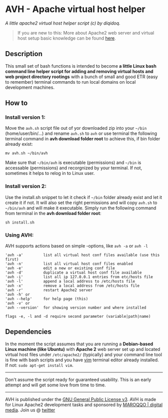 AVH - Apache virtual host helper
================================

*A little apache2 virtual host helper script (c) by diqidoq.*

> If you are new to this: More about Apache2 web server and virtual host setup basic knowledge can be found [here](http://httpd.apache.org/docs/2.2/de/vhosts/).

## Description

This small set of bash functions is intended to become **a little Linux bash command line helper script for adding and removing virtual hosts and web project directory rootings** with a bunch of small and good ETR (easy to remember) terminal commands to run local domains on local development machines.

## How to

### Install version 1:

Move the `avh.sh` script file out of yor downloaded zip into your `~/bin` (home/user/bin/...) and rename `avh.sh` to `avh` or use terminal the following terminal command in **avh download folder root** to achieve this, if bin folder already exist:

    mv avh.sh ~/bin/avh

Make sure that `~/bin/avh` is executable (permissions) and `~/bin` is accessable (permissions) and recorgnized by your terminal. If not, sometimes it helps to relog in to Linux user.

### Install version 2:

Use the install.sh snippet to let it check if `~/bin` folder already exist and let it create it if not. It will also set the right permissions and will copy `avh.sh` to `~/bin/avh` and will make it executable. Simply run the following command from terminal in the **avh download folder root**:

    sh install.sh

### Using AVH:

AVH supports actions based on simple -options, like `avh -a` or `avh -l`

    'avh -a'         list all virtual host conf files available (use this first)
    'avh -n'         list all virtual host conf files enabled
    'avh -e'         edit a new or existing conf file
    'avh -d'         duplicate a virtual host conf file available
    'avh -i'         list all ip 127.0.0.1 entries from etc/hosts file
    'avh -l'         append a local address to /etc/hosts file
    'avh -x'         remove a local address from /etc/hosts file
    'avh -r'         restart Apache2 server
    'avh -h' or
    'avh --help'     for help page (this)
    'avh -v' or
    'avh --version'  for showing version number and where installed

    flags -e, -l and -d require second parameter (variable|path|name)

## Dependencies

In the moment the script assumes that you are running a **Debian-based Linux machine (like Ubuntu)** with **Apache 2** web server set up and located virtual host files under `/etc/apache2/` (typically) and your command line tool is fine with bash scripts and you have [vim](http://www.vim.org/) terminal editor already installed. If not: `sudo apt-get install vim`.

---

Don't assume the script ready for guaranteed usability. This is an early attempt and will get some love from time to time.


---

AVH is published under the [GNU General Public License v3](http://www.gnu.org/copyleft/gpl.html).
AVH is made for Linux Apache2 development tasks and sponsored by [MAROQQO | digital media](http://www.maroqqo.com). Join us @ [twitter](http://twitter.com/maroqqo)

